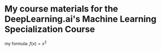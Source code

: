 # My course materials for the DeepLearning.ai's Machine Learning Specialization Course

my formula: $f(x) = x^2$
